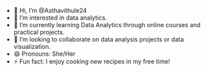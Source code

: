 - 👋 Hi, I’m @Asthavithule24
- 👀 I’m interested in data analytics.
- 🌱 I’m currently learning Data Analytics through online courses and practical projects.
- 💞️ I’m looking to collaborate on data analysis projects or data visualization.
- 😄 Pronouns: She/Her
- ⚡ Fun fact: I enjoy cooking new recipes in my free time!

<!---
Asthavithule24/Asthavithule24 is a ✨ special ✨ repository because its `README.md` (this file) appears on your GitHub profile.
You can click the Preview link to take a look at your changes.
--->

